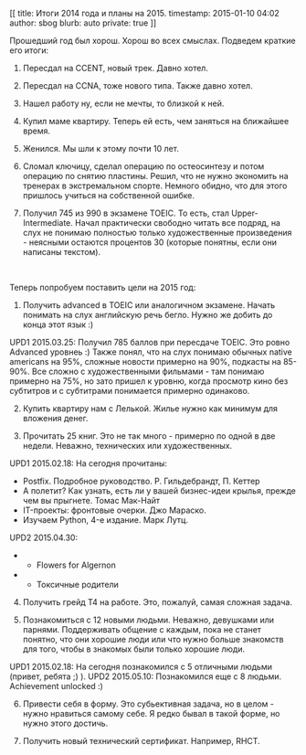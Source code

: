 [[
title: Итоги 2014 года и планы на 2015.
timestamp: 2015-01-10 04:02
author: sbog
blurb: auto
private: true
]]

Прошедший год был хорош. Хорош во всех смыслах. Подведем краткие его
итоги:

1. Пересдал на CCENT, новый трек. Давно хотел.

2. Пересдал на CCNA, тоже нового типа. Также давно хотел.

3. Нашел работу ну, если не мечты, то близкой к ней.

4. Купил маме квартиру. Теперь ей есть, чем заняться на ближайшее время.

5. Женился. Мы шли к этому почти 10 лет.

6. Сломал ключицу, сделал операцию по остеосинтезу и потом операцию по
снятию пластины. Решил, что не нужно экономить на тренерах в
экстремальном спорте. Немного обидно, что для этого пришлось учиться на
собственной ошибке.

7. Получил 745 из 990 в экзамене TOEIC. То есть, стал
Upper-Intermediate. Начал практически свободно читать все подряд, на
слух не понимаю полностью только художественные произведения - неясными
остаются процентов 30 (которые понятны, если они написаны текстом).

 

Теперь попробуем поставить цели на 2015 год:

1. Получить advanced в TOEIC или аналогичном экзамене. Начать понимать
на слух английскую речь бегло. Нужно же добить до конца этот язык :)

UPD1 2015.03.25: Получил 785 баллов при пересдаче TOEIC. Это ровно
Advanced уровнеь :) Также понял, что на слух понимаю обычных native
americans на 95%, сложные новости примерно на 90%, подкасты на 85-90%.
Все сложно с художественными фильмами - там понимаю примерно на 75%, но
зато пришел к уровню, когда просмотр кино без субтитров и с субтитрами
понимается примерно одинаково.

2. Купить квартиру нам с Лелькой. Жилье нужно как минимум для вложения
денег.

3. Прочитать 25 книг. Это не так много - примерно по одной в две недели.
Неважно, технических или художественных.

UPD1 2015.02.18: На сегодня прочитаны:

*  Postfix. Подробное руководство. Р. Гильдебрандт, П. Кеттер
*  А полетит? Как узнать, есть ли у вашей бизнес-идеи крылья, прежде
    чем вы прыгнете. Томас Мак-Найт
*  IT-проекты: фронтовые очерки. Джо Мараско.
*  Изучаем Python, 4-е издание. Марк Лутц.

UPD2 2015.04.30:

* + Flowers for Algernon
* + Токсичные родители

4. Получить грейд T4 на работе. Это, пожалуй, самая сложная задача.

5. Познакомиться с 12 новыми людьми. Неважно, девушками или парнями.
Поддерживать общение с каждым, пока не станет понятно, что они хорошие
люди или что нужно больше знакомств для того, чтобы в знакомых были
только хорошие люди.

UPD1 2015.02.18: На сегодня познакомился с 5 отличными людьми (привет,
ребята ;) ).
UPD2 2015.05.10: Познакомился еще с 8 людьми. Achievement unlocked :)

6. Привести себя в форму. Это субьективная задача, но в целом - нужно
нравиться самому себе. Я редко бывал в такой форме, но нужно этого
достичь.

7. Получить новый технический сертификат. Например, RHCT.

 
